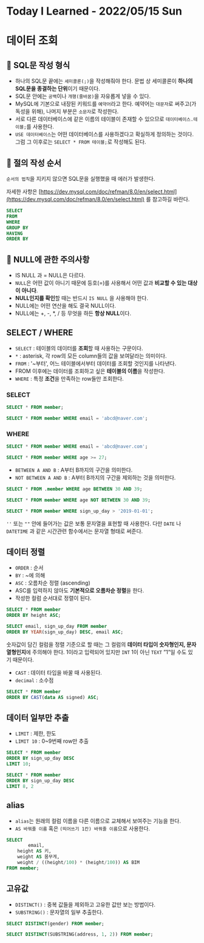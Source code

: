 # Today I Learned - 2022/05/15 Sun

# 데이터 조회

## 📝 SQL문 작성 형식
- 하나의 SQL문 끝에는 `세미콜론(;)`을 작성해줘야 한다. 문법 상 세미콜론이 **하나의 SQL문을 종결하는 단위**이기 때문이다.
- SQL문 안에는 `공백`이나 `개행(줄바꿈)`을 자유롭게 넣을 수 있다.
- MySQL에 기본으로 내장된 키워드를 `예약어`라고 한다. 예약어는 `대문자`로 써주고(가독성을 위해), 나머지 부분은 `소문자`로 작성한다.
- 서로 다른 데이터베이스에 같은 이름의 테이블이 존재할 수 있으므로 `데이터베이스.테이블;`를 사용한다.
- `USE 데이터베이스`는 어떤 데이터베이스를 사용하겠다고 확실하게 정의하는 것이다. 그럼 그 이후로는 `SELECT * FROM 테이블;`로 작성해도 된다.

## 📝 절의 작성 순서
`순서의 법칙`을 지키지 않으면 SQL문을 실행했을 때 에러가 발생한다.

자세한 사항은 [https://dev.mysql.com/doc/refman/8.0/en/select.html](https://dev.mysql.com/doc/refman/8.0/en/select.html) 를 참고하길 바란다.
```sql
SELECT
FROM
WHERE
GROUP BY
HAVING
ORDER BY
```

## 📝 NULL에 관한 주의사항

- IS NULL 과 = NULL은 다르다.
- `NULL`은 어떤 값이 아니기 때문에 등호(=)를 사용해서 어떤 값과 **비교할 수 있는 대상이 아니다**.
- **NULL인지를 확인**할 때는 반드시 `IS NULL` 을 사용해야 한다.
- NULL에는 어떤 연산을 해도 결국 NULL이다.
- NULL에는 +, -, *, / 등 무엇을 하든 **항상 NULL**이다.

## SELECT / WHERE
- `SELECT` : 테이블의 데이터를 **조회**할 때 사용하는 구문이다.
- `*` : asterisk, 각 row의 모든 column들의 값을 보여달라는 의미이다.
- `FROM` : '~부터', 어느 테이블에서부터 데이터를 조회할 것인지를 나타낸다.
- FROM 이후에는 데이터를 조회하고 싶은 **테이블의 이름**을 작성한다.
- `WHERE` : 특정 **조건**을 만족하는 row들만 조회한다.

### SELECT
```sql
SELECT * FROM member;
```

```sql
SELECT * FROM member WHERE email = 'abcd@naver.com';
```

### WHERE
```sql
SELECT * FROM member WHERE email = 'abcd@naver.com';
```

```sql
SELECT * FROM member WHERE age >= 27;
```

- `BETWEEN A AND B` : A부터 B까지의 구간을 의미한다.
- `NOT BETWEEN A AND B` : A부터 B까지의 구간을 제외하는 것을 의미한다.

```sql
SELECT * FROM .member WHERE age BETWEEN 30 AND 39;
```

```sql
SELECT * FROM member WHERE age NOT BETWEEN 30 AND 39;
```

```sql
SELECT * FROM member WHERE sign_up_day > '2019-01-01';
```

`''` 또는 `""` 안에 들어가는 값은 보통 문자열을 표현할 때 사용한다. 다만 `DATE` 나 `DATETIME` 과 같은 시간관련 함수에서는 문자열 형태로 써준다.

## 데이터 정렬
- `ORDER` : 순서
- `BY` : ~에 의해
- `ASC` : 오름차순 정렬 (ascending)
- ASC를 입력하지 않아도 **기본적으로 오름차순 정렬**을 한다.
- 작성한 컬럼 순서대로 정렬이 된다.
```sql
SELECT * FROM member
ORDER BY height ASC;
```
```sql
SELECT email, sign_up_day FROM member
ORDER BY YEAR(sign_up_day) DESC, email ASC;
```

숫자값이 담긴 컬럼을 정렬 기준으로 할 때는 그 컬럼의 **데이터 타입이 숫자형인지, 문자열형인지**에 주의해야 한다.  1이라고 입력되어 있지만 `INT` 1이 아닌 `TEXT` ”1”일 수도 있기 때문이다.

- `CAST` : 데이터 타입을 바꿀 때 사용된다.
- `decimal` : 소수점

```sql
SELECT * FROM member
ORDER BY CAST(data AS signed) ASC;
```

## 데이터 일부만 추출
- `LIMIT` : 제한, 한도
- `LIMIT 10` : 0~9번째 row만 추출

```sql
SELECT * FROM member
ORDER BY sign_up_day DESC
LIMIT 10;
```

```sql
SELECT * FROM member
ORDER BY sign_up_day DESC
LIMIT 8, 2
```

## alias
- `alias`는 원래의 컬럼 이름을 다른 이름으로 교체해서 보여주는 기능을 한다.
- `AS 바꿔줄 이름` 혹은 `(띄어쓰기 1칸) 바꿔줄 이름`으로 사용한다.

```sql
SELECT
		email,
    height AS 키,
    weight AS 몸무게,
    weight / ((height/100) * (height/100)) AS BIM
FROM member;
```

## 고유값
- `DISTINCT()` : 중복 값들을 제외하고 고유한 값만 보는 방법이다.
- `SUBSTRING()` : 문자열의 일부 추출한다.

```sql
SELECT DISTINCT(gender) FROM member;
```

```sql
SELECT DISTINCT(SUBSTRING(address, 1, 2)) FROM member;
```
